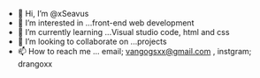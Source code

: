 - 👋 Hi, I’m @xSeavus
- 👀 I’m interested in ...front-end web development
- 🌱 I’m currently learning ...Visual studio code, html and css
- 💞️ I’m looking to collaborate on ...projects 
- 📫 How to reach me ...  email; vangogsxx@gmail.com , instgram; drangoxx

<!---
xSeavus/xSeavus is a ✨ special ✨ repository because its `README.md` (this file) appears on your GitHub profile.
You can click the Preview link to take a look at your changes.
--->
